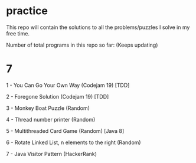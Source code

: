 # practice
This repo will contain the solutions to all the problems/puzzles I solve in my free time.

Number of total programs in this repo so far: (Keeps updating)

# 7

1 - You Can Go Your Own Way (Codejam 19) [TDD]

2 - Foregone Solution (Codejam 19) [TDD]

3 - Monkey Boat Puzzle (Random)

4 - Thread number printer (Random)

5 - Multithreaded Card Game (Random) [Java 8]

6 - Rotate Linked List, n elements to the right (Random)

7 - Java Visitor Pattern (HackerRank)
